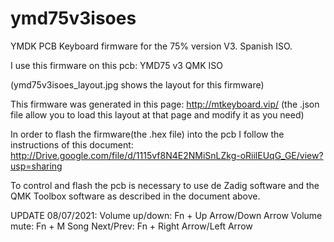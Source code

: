 # ymd75v3isoes
YMDK PCB Keyboard firmware for the 75% version V3. Spanish ISO. 

I use this firmware on this pcb: YMD75 v3 QMK ISO 

(ymd75v3isoes_layout.jpg shows the layout for this firmware)

This firmware was generated in this page: http://mtkeyboard.vip/
(the .json file allow you to load this layout at that page and modify it as you need)


In order to flash the firmware(the .hex file) into the pcb I follow the instructions of this document:
http://Drive.google.com/file/d/1115vf8N4E2NMiSnLZkg-oRiilEUqG_GE/view?usp=sharing

To control and flash the pcb is necessary to use de Zadig software and the QMK Toolbox software as described in the document above.

UPDATE 08/07/2021:
Volume up/down: Fn + Up Arrow/Down Arrow
Volume mute: Fn + M
Song Next/Prev: Fn + Right Arrow/Left Arrow


